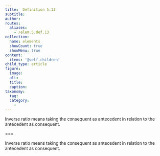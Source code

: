 ```yaml
---
title:  Definition 5.13
subtitle: 
author:
routes:
  aliases:
    - /elem.5.def.13
collection:
  name: elements
  showCount: true
  showMenu: true
content:
  items: '@self.children'
child_type: article
figure:
  image:
  alt:
  title:
  caption:
taxonomy:
  tag:
  category:
    - 
---
```


<p><hi rend="bold">Inverse ratio</hi> means taking the consequent as antecedent in relation to the antecedent as consequent.</p>

===

<p><span class="bold">Inverse ratio</span> means taking the consequent as antecedent in relation to the antecedent as consequent.</p>

